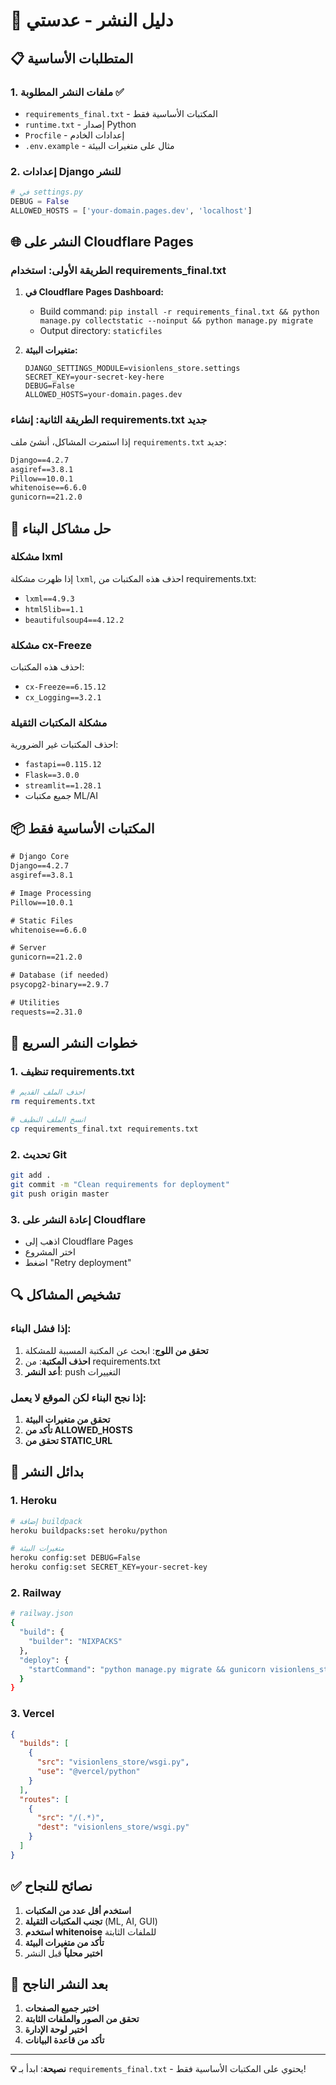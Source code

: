 # 🚀 دليل النشر - عدستي

## 📋 المتطلبات الأساسية

### 1. ملفات النشر المطلوبة ✅
- `requirements_final.txt` - المكتبات الأساسية فقط
- `runtime.txt` - إصدار Python
- `Procfile` - إعدادات الخادم
- `.env.example` - مثال على متغيرات البيئة

### 2. إعدادات Django للنشر
```python
# في settings.py
DEBUG = False
ALLOWED_HOSTS = ['your-domain.pages.dev', 'localhost']
```

## 🌐 النشر على Cloudflare Pages

### الطريقة الأولى: استخدام requirements_final.txt

1. **في Cloudflare Pages Dashboard:**
   - Build command: `pip install -r requirements_final.txt && python manage.py collectstatic --noinput && python manage.py migrate`
   - Output directory: `staticfiles`

2. **متغيرات البيئة:**
   ```
   DJANGO_SETTINGS_MODULE=visionlens_store.settings
   SECRET_KEY=your-secret-key-here
   DEBUG=False
   ALLOWED_HOSTS=your-domain.pages.dev
   ```

### الطريقة الثانية: إنشاء requirements.txt جديد

إذا استمرت المشاكل، أنشئ ملف `requirements.txt` جديد:

```txt
Django==4.2.7
asgiref==3.8.1
Pillow==10.0.1
whitenoise==6.6.0
gunicorn==21.2.0
```

## 🔧 حل مشاكل البناء

### مشكلة lxml
إذا ظهرت مشكلة `lxml`, احذف هذه المكتبات من requirements.txt:
- `lxml==4.9.3`
- `html5lib==1.1`
- `beautifulsoup4==4.12.2`

### مشكلة cx-Freeze
احذف هذه المكتبات:
- `cx-Freeze==6.15.12`
- `cx_Logging==3.2.1`

### مشكلة المكتبات الثقيلة
احذف المكتبات غير الضرورية:
- `fastapi==0.115.12`
- `Flask==3.0.0`
- `streamlit==1.28.1`
- جميع مكتبات ML/AI

## 📦 المكتبات الأساسية فقط

```txt
# Django Core
Django==4.2.7
asgiref==3.8.1

# Image Processing
Pillow==10.0.1

# Static Files
whitenoise==6.6.0

# Server
gunicorn==21.2.0

# Database (if needed)
psycopg2-binary==2.9.7

# Utilities
requests==2.31.0
```

## 🎯 خطوات النشر السريع

### 1. تنظيف requirements.txt
```bash
# احذف الملف القديم
rm requirements.txt

# انسخ الملف النظيف
cp requirements_final.txt requirements.txt
```

### 2. تحديث Git
```bash
git add .
git commit -m "Clean requirements for deployment"
git push origin master
```

### 3. إعادة النشر على Cloudflare
- اذهب إلى Cloudflare Pages
- اختر المشروع
- اضغط "Retry deployment"

## 🔍 تشخيص المشاكل

### إذا فشل البناء:
1. **تحقق من اللوج**: ابحث عن المكتبة المسببة للمشكلة
2. **احذف المكتبة**: من requirements.txt
3. **أعد النشر**: push التغييرات

### إذا نجح البناء لكن الموقع لا يعمل:
1. **تحقق من متغيرات البيئة**
2. **تأكد من ALLOWED_HOSTS**
3. **تحقق من STATIC_URL**

## 📱 بدائل النشر

### 1. Heroku
```bash
# إضافة buildpack
heroku buildpacks:set heroku/python

# متغيرات البيئة
heroku config:set DEBUG=False
heroku config:set SECRET_KEY=your-secret-key
```

### 2. Railway
```bash
# railway.json
{
  "build": {
    "builder": "NIXPACKS"
  },
  "deploy": {
    "startCommand": "python manage.py migrate && gunicorn visionlens_store.wsgi"
  }
}
```

### 3. Vercel
```json
{
  "builds": [
    {
      "src": "visionlens_store/wsgi.py",
      "use": "@vercel/python"
    }
  ],
  "routes": [
    {
      "src": "/(.*)",
      "dest": "visionlens_store/wsgi.py"
    }
  ]
}
```

## ✅ نصائح للنجاح

1. **استخدم أقل عدد من المكتبات**
2. **تجنب المكتبات الثقيلة** (ML, AI, GUI)
3. **استخدم whitenoise** للملفات الثابتة
4. **تأكد من متغيرات البيئة**
5. **اختبر محلياً** قبل النشر

## 🎉 بعد النشر الناجح

1. **اختبر جميع الصفحات**
2. **تحقق من الصور والملفات الثابتة**
3. **اختبر لوحة الإدارة**
4. **تأكد من قاعدة البيانات**

---

**💡 نصيحة**: ابدأ بـ `requirements_final.txt` - يحتوي على المكتبات الأساسية فقط!
